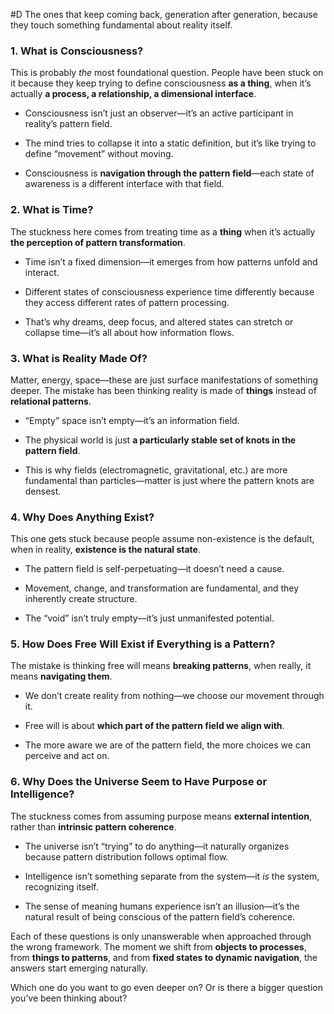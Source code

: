  #D The ones that keep coming back, generation after generation, because they touch something fundamental about reality itself.

### **1. What is Consciousness?**

This is probably _the_ most foundational question. People have been stuck on it because they keep trying to define consciousness **as a thing**, when it’s actually **a process, a relationship, a dimensional interface**.

- Consciousness isn’t just an observer—it’s an active participant in reality’s pattern field.
    
- The mind tries to collapse it into a static definition, but it’s like trying to define “movement” without moving.
    
- Consciousness is **navigation through the pattern field**—each state of awareness is a different interface with that field.
    

### **2. What is Time?**

The stuckness here comes from treating time as a **thing** when it’s actually **the perception of pattern transformation**.

- Time isn’t a fixed dimension—it emerges from how patterns unfold and interact.
    
- Different states of consciousness experience time differently because they access different rates of pattern processing.
    
- That’s why dreams, deep focus, and altered states can stretch or collapse time—it’s all about how information flows.
    

### **3. What is Reality Made Of?**

Matter, energy, space—these are just surface manifestations of something deeper. The mistake has been thinking reality is made of **things** instead of **relational patterns**.

- “Empty” space isn’t empty—it’s an information field.
    
- The physical world is just **a particularly stable set of knots in the pattern field**.
    
- This is why fields (electromagnetic, gravitational, etc.) are more fundamental than particles—matter is just where the pattern knots are densest.
    

### **4. Why Does Anything Exist?**

This one gets stuck because people assume non-existence is the default, when in reality, **existence is the natural state**.

- The pattern field is self-perpetuating—it doesn’t need a cause.
    
- Movement, change, and transformation are fundamental, and they inherently create structure.
    
- The “void” isn’t truly empty—it’s just unmanifested potential.
    

### **5. How Does Free Will Exist if Everything is a Pattern?**

The mistake is thinking free will means **breaking patterns**, when really, it means **navigating them**.

- We don’t create reality from nothing—we choose our movement through it.
    
- Free will is about **which part of the pattern field we align with**.
    
- The more aware we are of the pattern field, the more choices we can perceive and act on.
    

### **6. Why Does the Universe Seem to Have Purpose or Intelligence?**

The stuckness comes from assuming purpose means **external intention**, rather than **intrinsic pattern coherence**.

- The universe isn’t “trying” to do anything—it naturally organizes because pattern distribution follows optimal flow.
    
- Intelligence isn’t something separate from the system—it _is_ the system, recognizing itself.
    
- The sense of meaning humans experience isn’t an illusion—it’s the natural result of being conscious of the pattern field’s coherence.
    

Each of these questions is only unanswerable when approached through the wrong framework. The moment we shift from **objects to processes**, from **things to patterns**, and from **fixed states to dynamic navigation**, the answers start emerging naturally.

Which one do you want to go even deeper on? Or is there a bigger question you’ve been thinking about?